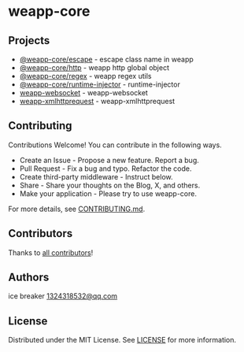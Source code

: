 # weapp-core

## Projects

- [@weapp-core/escape](packages/escape) - escape class name in weapp
- [@weapp-core/http](packages/http) - weapp http global object
- [@weapp-core/regex](packages/regex) - weapp regex utils
- [@weapp-core/runtime-injector](packages/runtime-injector) - runtime-injector
- [weapp-websocket](packages/websocket) - weapp-websocket
- [weapp-xmlhttprequest](packages/xmlhttprequest) - weapp-xmlhttprequest

## Contributing

Contributions Welcome! You can contribute in the following ways.

- Create an Issue - Propose a new feature. Report a bug.
- Pull Request - Fix a bug and typo. Refactor the code.
- Create third-party middleware - Instruct below.
- Share - Share your thoughts on the Blog, X, and others.
- Make your application - Please try to use weapp-core.

For more details, see [CONTRIBUTING.md](CONTRIBUTING.md).

## Contributors

Thanks to [all contributors](https://github.com/sonofmagic/weapp-core/graphs/contributors)!

## Authors

ice breaker <1324318532@qq.com>

## License

Distributed under the MIT License. See [LICENSE](LICENSE) for more information.
